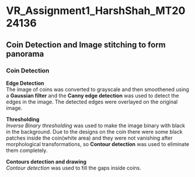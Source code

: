 # VR_Assignment1_HarshShah_MT2024136
## Coin Detection and Image stitching to form panorama
### Coin Detection

**Edge Detection**\
The image of coins was converted to grayscale and then smoothened using a **Gaussian filter** and the **Canny edge detection** was used to detect the edges in the image. The detected edges were overlayed on the original image. 

**Thresholding**\
*Inverse Binary thresholding* was used to make the image binary with black in the background. Due to the designs on the coin there were some black patches inside the coin(white area) and they were not vanishing after morphological transformations, so **Contour detection** was used to eliminate them completely.

**Contours detection and drawing**\
*Contour detection* was used to fill the gaps inside coins. 
